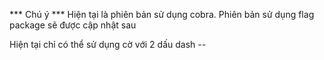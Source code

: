 *** Chú ý ***
Hiện tại là phiên bản sử dụng cobra. Phiên bản sử dụng flag package sẽ được cập nhật sau

Hiện tại chỉ có thể sử dụng cờ với 2 dấu dash --